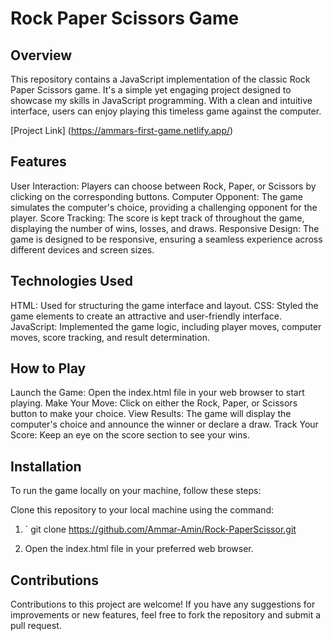 # Rock Paper Scissors Game

## Overview
This repository contains a JavaScript implementation of the classic Rock Paper Scissors game. It's a simple yet engaging project designed to showcase my skills in JavaScript programming. With a clean and intuitive interface, users can enjoy playing this timeless game against the computer.

[Project Link]
(https://ammars-first-game.netlify.app/)

## Features
User Interaction: Players can choose between Rock, Paper, or Scissors by clicking on the corresponding buttons.
Computer Opponent: The game simulates the computer's choice, providing a challenging opponent for the player.
Score Tracking: The score is kept track of throughout the game, displaying the number of wins, losses, and draws.
Responsive Design: The game is designed to be responsive, ensuring a seamless experience across different devices and screen sizes.

## Technologies Used
HTML: Used for structuring the game interface and layout.
CSS: Styled the game elements to create an attractive and user-friendly interface.
JavaScript: Implemented the game logic, including player moves, computer moves, score tracking, and result determination.

## How to Play
Launch the Game: Open the index.html file in your web browser to start playing.
Make Your Move: Click on either the Rock, Paper, or Scissors button to make your choice.
View Results: The game will display the computer's choice and announce the winner or declare a draw.
Track Your Score: Keep an eye on the score section to see your wins.

## Installation
To run the game locally on your machine, follow these steps:

Clone this repository to your local machine using the command:
1. ` git clone https://github.com/Ammar-Amin/Rock-PaperScissor.git

2. Open the index.html file in your preferred web browser.

## Contributions
Contributions to this project are welcome! If you have any suggestions for improvements or new features, feel free to fork the repository and submit a pull request.

